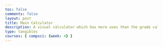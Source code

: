```yaml
---
toc: false
comments: false
layout: post
title: Main Calculator
description: A visual calculator which has more uses than the grade calculator.
type: tangibles
courses: { compsci: {week: 4} }
---
```


<!DOCTYPE html>
<html lang="en">
<head>
    <meta charset="UTF-8">
    <meta name="viewport" content="width=device-width, initial-scale=1.0">
    <title>Visual Calculator</title>
    <style>
        /* Define a color palette */
        :root {
            --primary-color: #3498db; /* Blue color for the calculator background */
            --secondary-color: #e74c3c; /* Red color for the "C" button */
            --button-bg: #ecf0f1;
            --button-hover-bg: #bdc3c7;
        }

        /* Add some basic styling */
        body {
            font-family: Arial, sans-serif;
            text-align: center;
            margin: 0;
            display: flex;
            justify-content: center;
            align-items: center;
            height: 100vh;
            background: linear-gradient(45deg, rgba(52, 152, 219, 0.5), rgba(231, 76, 60, 0.5), rgba(241, 196, 15, 0.5), rgba(46, 204, 113, 0.5));
            background-size: cover;
        }

        .calculator {
            background-color: var(--primary-color); /* Blue background color for the calculator */
            border-radius: 10px;
            padding: 20px;
            box-shadow: 0px 0px 10px rgba(0, 0, 0, 0.2);
            width: 90%;
            max-width: 500px; /* Increased maximum width */
        }

        input[type="text"] {
            width: 100%;
            padding: 10px;
            margin: 10px 0;
            border: 2px solid black;
            border-radius: 5px;
            font-size: 24px; /* Increased font size */
        }

        .button-container {
            display: grid;
            grid-template-columns: repeat(4, 1fr);
            grid-gap: 5px;
        }

        button {
            width: 70px; /* Increased button width */
            height: 70px; /* Increased button height */
            font-size: 24px; /* Increased font size */
            border: 2px solid black;
            border-radius: 10px;
            background-color: var(--button-bg);
            cursor: pointer;
            transition: transform 0.2s;
        }

        /* Styling for the "C" button */
        button:nth-child(13) {
            background-color: var(--secondary-color); /* Orange background color for the "C" button */
        }

        button:hover {
            background-color: var(--button-hover-bg);
            transform: scale(calc((140px - 70px) / 8)); /* Gradual size change on hover */
        }
    </style>
</head>
<body>
    <div class="calculator">
        <input type="text" id="result" readonly onkeydown="handleKeyPress(event)">
        <div class="button-container">
            <!-- Numbers and Operators -->
            <button onclick="appendToResult('7')">7</button>
            <button onclick="appendToResult('8')">8</button>
            <button onclick="appendToResult('9')">9</button>
            <button onclick="appendToResult('+')">+</button>
            <button onclick="appendToResult('4')">4</button>
            <button onclick="appendToResult('5')">5</button>
            <button onclick="appendToResult('6')">6</button>
            <button onclick="appendToResult('-')">-</button>
            <button onclick="appendToResult('1')">1</button>
            <button onclick="appendToResult('2')">2</button>
            <button onclick="appendToResult('3')">3</button>
            <button onclick="appendToResult('*')">*</button>
            <button onclick="clearResult()">C</button> <!-- Color changed to orange -->
            <button onclick="appendToResult('0')">0</button>
            <button onclick="calculateResult()">=</button>
            <button onclick="appendToResult('/')">/</button>
            <!-- New Buttons: Square Root, Exponent, and Pi -->
            <button onclick="appendToResult('Math.sqrt(')">√</button> <!-- Square Root -->
            <button onclick="appendToResult('**')">^</button> <!-- Exponent -->
            <button onclick="appendToResult('Math.PI')">π</button> <!-- Pi -->
        </div>
    </div>

    <script>
        // Calculator functions

        function handleKeyPress(event) {
            const key = event.key;
            if (key.match(/[0-9+\-*/()]|Enter/) || key === 'Escape') {
                document.getElementById('result').value += key;
            }
        }

        function appendToResult(value) {
            document.getElementById('result').value += value;
        }

        function clearResult() {
            document.getElementById('result').value = '';
        }

        function calculateResult() {
            const resultElement = document.getElementById('result');
            try {
                // Use the "eval" function to evaluate mathematical expressions
                resultElement.value = eval(resultElement.value);
            } catch (error) {
                resultElement.value = 'Error';
            }
        }
    </script>
</body>
</html>
